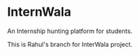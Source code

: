 # InternWala
An Internship hunting platform for students.

This is Rahul's branch for InterWala project. 
